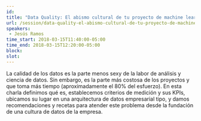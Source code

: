 ```yaml
---
id: 
title: "Data Quality: El abismo cultural de tu proyecto de machine learning"
url: /session/data-quality-el-abismo-cultural-de-tu-proyecto-de-machine-learning
speakers:
 - Jesús Ramos
time_start: 2018-03-15T11:40:00-05:00
time_end: 2018-03-15T12:20:00-05:00
block: 
slot: 
---
```


La calidad de los datos es la parte menos sexy de la labor de análisis y ciencia de datos. Sin embargo, es la parte más costosa de los proyectos y que toma más tiempo (aproximadamente el 80% del esfuerzo). En esta charla definimos qué es, establecemos criterios de medición y sus KPIs, ubicamos su lugar en una arquitectura de datos empresarial tipo, y damos recomendaciones y recetas para atender este problema desde la fundación de una cultura de datos de la empresa.